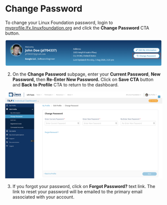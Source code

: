 # Change Password

To change your Linux Foundation password, login to [myprofile.lfx.linuxfoundation.org](https://myprofile.lfx.linuxfoundation.org/) and click the **Change Password** CTA button.

![](../.gitbook/assets/header-2%20%281%29.png)

2. On the **Change Password** subpage, enter your **Current Password**, **New Password,** then **Re-Enter New Password.** Click on **Save CTA** button and **Back to Profile** CTA to return to the dashboard.

![](../.gitbook/assets/change-password%20%282%29.png)

3. If you forgot your password, click on **Forgot Password?** text link. The link to reset your password will be emailed to the primary email associated with your account.

